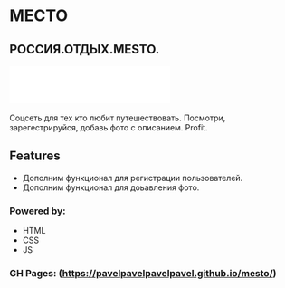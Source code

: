 # МЕСТО
## РОССИЯ.ОТДЫХ.MESTO.

[![N|Solid](./images/logo.svg)](https://pavelpavelpavelpavel.github.io/mesto/)

Соцсеть для тех кто любит путешествовать. Посмотри, зарегестрируйся, добавь фото с описанием. Profit. 
## Features

- Дополним функционал для регистрации пользователей.
- Дополним функционал для доьавления фото.

### Powered by:
- HTML
- CSS
- JS

### GH Pages: (https://pavelpavelpavelpavel.github.io/mesto/)
